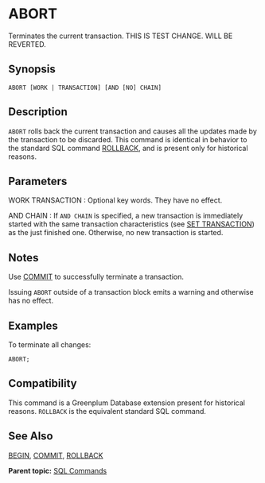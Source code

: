 # ABORT 

Terminates the current transaction. THIS IS TEST CHANGE. WILL BE REVERTED.

## <a id="section2"></a>Synopsis 

``` {#sql_command_synopsis}
ABORT [WORK | TRANSACTION] [AND [NO] CHAIN]
```

## <a id="section3"></a>Description 

`ABORT` rolls back the current transaction and causes all the updates made by the transaction to be discarded. This command is identical in behavior to the standard SQL command [ROLLBACK](ROLLBACK.html), and is present only for historical reasons.

## <a id="section4"></a>Parameters 

WORK
TRANSACTION
:   Optional key words. They have no effect.

AND CHAIN
:   If `AND CHAIN` is specified, a new transaction is immediately started with the same transaction characteristics \(see [SET TRANSACTION](SET_TRANSACTION.html)\) as the just finished one. Otherwise, no new transaction is started.

## <a id="section5"></a>Notes 

Use [COMMIT](COMMIT.html) to successfully terminate a transaction.

Issuing `ABORT` outside of a transaction block emits a warning and otherwise has no effect.

## <a id="section5a"></a>Examples 

To terminate all changes:

```
ABORT;
```

## <a id="section6"></a>Compatibility 

This command is a Greenplum Database extension present for historical reasons. `ROLLBACK` is the equivalent standard SQL command.

## <a id="section7"></a>See Also 

[BEGIN](BEGIN.html), [COMMIT](COMMIT.html), [ROLLBACK](ROLLBACK.html)

**Parent topic:** [SQL Commands](../sql_commands/sql_ref.html)

